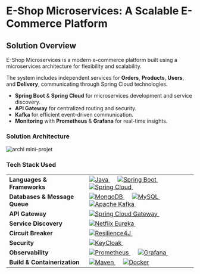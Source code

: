 # E-Shop Microservices: A Scalable E-Commerce Platform

## Solution Overview
E-Shop Microservices is a modern e-commerce platform built using a microservices architecture for flexibility and scalability.

The system includes independent services for **Orders**, **Products**, **Users**, and **Delivery**, communicating through Spring Cloud technologies.

- **Spring Boot** & **Spring Cloud** for microservices development and service discovery.
- **API Gateway** for centralized routing and security.
- **Kafka** for efficient event-driven communication.
- **Monitoring** with **Prometheus** & **Grafana** for real-time insights.

### Solution Architecture
![archi mini-projet](https://github.com/user-attachments/assets/2b242a69-cb60-4c66-b7c4-6e0dd883c85b)

### Tech Stack Used
<div>
    <table>
        <tr>
            <td>
                <strong>Languages & Frameworks</strong>
            </td>
            <td>
                <a href="ttps://www.java.com/en/">
                    <img alt="Java" src="https://img.shields.io/badge/Java-ED8B00?style=flat&logo=openjdk&logoColor=white"/>
                </a>
                &emsp;
                <a href="https://spring.io/projects/spring-boot" target="_blank">
                    <img alt="Spring Boot" src="https://img.shields.io/badge/Spring Boot-6DB33F?style=flat&logo=springboot&logoColor=white">
                </a>
                &emsp;
                <a href="https://spring.io/projects/spring-cloud" target="_blank">
                    <img alt="Spring Cloud" src="https://img.shields.io/badge/Spring Cloud-6DB33F?style=flat&logo=spring&logoColor=white">
                </a>
                &emsp;
            </td>
        </tr>
        <tr>
            <td>
                <strong>Databases & Message Queue</strong>
            </td>
            <td>
                <a href="https://mongodb.io/" target="_blank"> 
                    <img alt="MongoDB" src="https://img.shields.io/badge/MongoDB-4EA94B?style=flat&logo=mongodb&logoColor=white"/>
                </a>
                &emsp;
                <a href="https://mysql.com/" target="_blank"> 
                    <img alt="MySQL" src="https://img.shields.io/badge/MySQL-00000F?style=flat&logo=mysql&logoColor=white"/>
                </a>
                &emsp;
                <a href="https://kafka.apache.org/" target="_blank"> 
                    <img alt="Apache Kafka" src="https://img.shields.io/badge/Apache%20Kafka-000?style=flat&logo=apachekafka"/>
                </a>
                &emsp;
            </td>
        </tr>
        <tr>
            <td>
                <strong>API Gateway</strong>
            </td>
            <td>
                <a href="https://spring.io/projects/spring-cloud-gateway" target="_blank"> 
                    <img alt="Spring Cloud Gateway" src="https://img.shields.io/badge/Spring Cloud Gateway-6DB33F.svg?&style=flat&logo=spring&logoColor=white"/>
                </a>
                &emsp;
            </td>
        </tr>
        <tr>
            <td>
                <strong>Service Discovery</strong>
            </td>
            <td>
                <a href="https://spring.io/projects/spring-cloud-netflix" target="_blank"> 
                    <img alt="Netflix Eureka" src="https://img.shields.io/badge/Eureka-DF162B.svg?&style=flat&logo=netflix&logoColor=white"/>
                </a>
                &emsp;
            </td>
        </tr>
        <tr>
            <td>
                <strong>Circuit Breaker</strong>
            </td>
            <td>
                <a href="https://resilience4j.readme.io/" target="_blank"> 
                    <img alt="Resilience4J" src="https://img.shields.io/badge/Resilience4J-121212.svg?&style=flat&logo=resilience4j&logoColor=white"/>
                </a>
                &emsp;
            </td>
        </tr>
        <tr>
            <td>
                <strong>Security</strong>
            </td>
            <td>
                <a href="https://www.keycloak.org/" target="_blank"> 
                    <img alt="KeyCloak" src="https://img.shields.io/badge/KeyCloak-00B8E3.svg?&style=flat&logo=keycloak&logoColor=white"/>
                </a>
                &emsp;
            </td>
        </tr>
        <tr>
            <td>
                <strong>Observability</strong>
            </td>
            <td>
                <a href="https://prometheus.io/" target="_blank"> 
                    <img alt="Prometheus" src="https://img.shields.io/badge/Prometheus-E6522C.svg?&style=flat&logo=prometheus&logoColor=white"/>
                </a>
                &emsp;
                <a href="https://grafana.com/" target="_blank"> 
                    <img alt="Grafana" src="https://img.shields.io/badge/Grafana-F79A2F.svg?&style=flat&logo=grafana&logoColor=white"/>
                </a>
                &emsp;
            </td>
        </tr>
        <tr>
            <td>
                <strong>Build & Containerization</strong>
            </td>
            <td>
                <a href="https://maven.apache.org/" target="_blank"> 
                    <img alt="Maven" src="https://img.shields.io/badge/Maven-C02748?style=flat&logo=apachemaven&logoColor=white"/>
                </a>
                &emsp;
                <a href="https://www.docker.com/" target="_blank"> 
                    <img alt="Docker" src="https://img.shields.io/badge/Docker-2496ED?style=flat&logo=docker&logoColor=white"/>
                </a>
            </td>
        </tr>
    </table>
</div>
